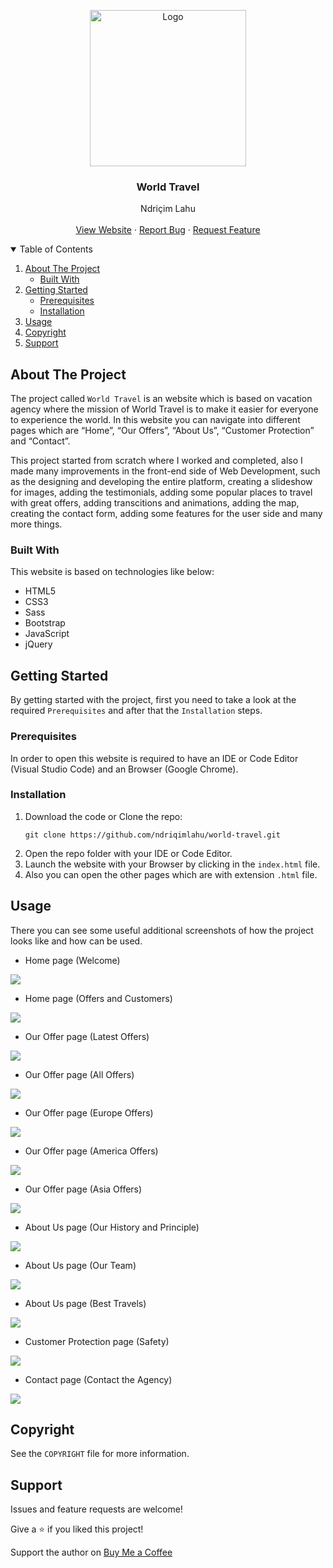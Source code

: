 <!-- PROJECT LOGO -->
<p align="center">
  <img src="https://github.com/ndriqimlahu/ndriqim-lahu-portfolio/blob/main/assets/portfolio/WorldTravel.png" alt="Logo" width="250" height="250">
  <h3 align="center">World Travel</h3>
  <p align="center">
    Ndriçim Lahu
    <br>
    <br>
    <a href="https://ndriqimlahu.github.io/world-travel/">View Website</a>
    ·
    <a href="https://github.com/ndriqimlahu/world-travel/issues">Report Bug</a>
    ·
    <a href="https://github.com/ndriqimlahu/world-travel/issues">Request Feature</a>
  </p>
</p>


<!-- TABLE OF CONTENTS -->
<details open="open">
  <summary>Table of Contents</summary>
  <ol>
    <li>
      <a href="#about-the-project">About The Project</a>
      <ul>
        <li><a href="#built-with">Built With</a></li>
      </ul>
    </li>
    <li>
      <a href="#getting-started">Getting Started</a>
      <ul>
        <li><a href="#prerequisites">Prerequisites</a></li>
        <li><a href="#installation">Installation</a></li>
      </ul>
    </li>
    <li><a href="#usage">Usage</a></li>
    <li><a href="#copyright">Copyright</a></li>
    <li><a href="#support">Support</a></li>
  </ol>
</details>


<!-- ABOUT THE PROJECT -->
## About The Project

The project called `World Travel` is an website which is based on vacation agency where the mission of World Travel is to make it easier for everyone to experience the world. In this website you can navigate into different pages which are “Home”, “Our Offers”, “About Us”, “Customer Protection” and “Contact”.

This project started from scratch where I worked and completed, also I made many improvements in the front-end side of Web Development, such as the designing and developing the entire platform, creating a slideshow for images, adding the testimonials, adding some popular places to travel with great offers, adding transcitions and animations, adding the map, creating the contact form, adding some features for the user side and many more things.


### Built With

This website is based on technologies like below:

* HTML5
* CSS3
* Sass
* Bootstrap
* JavaScript
* jQuery


<!-- GETTING STARTED -->
## Getting Started

By getting started with the project, first you need to take a look at the required `Prerequisites` and after that the `Installation` steps.


### Prerequisites

In order to open this website is required to have an IDE or Code Editor (Visual Studio Code) and an Browser (Google Chrome).


### Installation

1. Download the code or Clone the repo:
   ```terminal
   git clone https://github.com/ndriqimlahu/world-travel.git
   ```
2. Open the repo folder with your IDE or Code Editor.
3. Launch the website with your Browser by clicking in the `index.html` file.
4. Also you can open the other pages which are with extension `.html` file.


<!-- USAGE -->
## Usage

There you can see some useful additional screenshots of how the project looks like and how can be used.

* Home page (Welcome)
<img src="https://raw.githubusercontent.com/ndriqimlahu/world-travel/main/preview/01.1-Home%20page%20(Welcome).png">

* Home page (Offers and Customers)
<img src="https://raw.githubusercontent.com/ndriqimlahu/world-travel/main/preview/01.2-Home%20page%20(Offers%20and%20Customers).png">

* Our Offer page (Latest Offers)
<img src="https://raw.githubusercontent.com/ndriqimlahu/world-travel/main/preview/02.1-Our%20Offer%20page%20(Latest%20Offers).png">

* Our Offer page (All Offers)
<img src="https://raw.githubusercontent.com/ndriqimlahu/world-travel/main/preview/02.2-Our%20Offer%20page%20(All%20Offers).png">

* Our Offer page (Europe Offers)
<img src="https://raw.githubusercontent.com/ndriqimlahu/world-travel/main/preview/02.3-Our%20Offer%20page%20(Europe%20Offers).png">

* Our Offer page (America Offers)
<img src="https://raw.githubusercontent.com/ndriqimlahu/world-travel/main/preview/02.4-Our%20Offer%20page%20(America%20Offers).png">

* Our Offer page (Asia Offers)
<img src="https://raw.githubusercontent.com/ndriqimlahu/world-travel/main/preview/02.5-Our%20Offer%20page%20(Asia%20Offers).png">

* About Us page (Our History and Principle)
<img src="https://raw.githubusercontent.com/ndriqimlahu/world-travel/main/preview/03.1-About%20Us%20page%20(Our%20History%20and%20Principle).png">

* About Us page (Our Team)
<img src="https://raw.githubusercontent.com/ndriqimlahu/world-travel/main/preview/03.2-About%20Us%20page%20(Our%20Team).png">

* About Us page (Best Travels)
<img src="https://raw.githubusercontent.com/ndriqimlahu/world-travel/main/preview/03.3-About%20Us%20page%20(Best%20Travels).png">

* Customer Protection page (Safety)
<img src="https://raw.githubusercontent.com/ndriqimlahu/world-travel/main/preview/04-Customer%20Protection%20page%20(Safety).png">

* Contact page (Contact the Agency)
<img src="https://raw.githubusercontent.com/ndriqimlahu/world-travel/main/preview/05-Contact%20page%20(Contact%20the%20Agency).png">


<!-- COPYRIGHT -->
## Copyright

See the `COPYRIGHT` file for more information.


<!-- SUPPORT -->
## Support

Issues and feature requests are welcome!

Give a ⭐️ if you liked this project!

Support the author on <a href="https://www.buymeacoffee.com/ndriqimlahu">Buy Me a Coffee</a>
